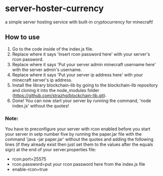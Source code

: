 # server-hoster-currency
a simple server hosting service with built-in cryptocurrency for minecraft!
<h2>How to use</h2>

1. Go to the code inside of the index.js file.
2. Replace where it says 'Insert rcon password here' with your server's rcon password.
3. Replace where it says 'Put your server admin minecraft username here' with the server admin's username.
4. Replace where it says 'Put your server ip address here' with your minecraft server's ip address.
5. Install the library blockchain-lib by going to the blockchain-lib repository and cloning it into the node_modules folder (https://github.com/strazhg/blockchain-lib.git).
6. Done! You can now start your server by running the command, 'node index.js' without the quotes!


<h3>Note:</h3>

You have to preconfigure your server with rcon enabled before you start your server in setp number five by running the paper.jar file with the command 'java -jar paper.jar' without the quotes and adding the following lines (if they already exist then just set them to the values after the equals sign) at the end of your server.properties file:
  
- rcon.port=25575  
- rcon.password=put your rcon password here from the index.js file
- enable-rcon=true
